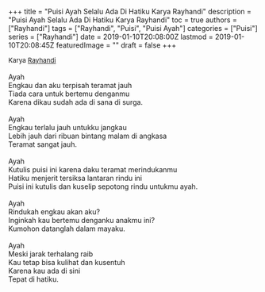 +++
title = "Puisi Ayah Selalu Ada Di Hatiku Karya Rayhandi"
description = "Puisi Ayah Selalu Ada Di Hatiku Karya Rayhandi"
toc = true
authors = ["Rayhandi"]
tags = ["Rayhandi", "Puisi", "Puisi Ayah"]
categories = ["Puisi"]
series = ["Rayhandi"]
date = 2019-01-10T20:08:00Z
lastmod = 2019-01-10T20:08:45Z
featuredImage = ""
draft = false
+++

<div style="text-align: justify;">
<div style="font-size: small;">Karya <a href="/authors/rayhandi/" target="_blank">Rayhandi</a></div><br />
Ayah<br />Engkau dan aku terpisah teramat jauh<br />Tiada cara untuk bertemu denganmu<br />Karena dikau sudah ada di sana di surga.<br /><br />Ayah<br />Engkau terlalu jauh untukku jangkau<br />Lebih jauh dari ribuan bintang malam di angkasa<br />Teramat sangat jauh.<br /><br />Ayah<br />Kutulis puisi ini karena daku teramat merindukanmu<br />Hatiku menjerit tersiksa lantaran rindu ini<br />Puisi ini kutulis dan kuselip sepotong rindu untukmu ayah.<br /><br />Ayah<br />Rindukah engkau akan aku?<br />Inginkah kau bertemu denganku anakmu ini?<br />Kumohon datanglah dalam mayaku.<br /><br />Ayah<br />Meski jarak terhalang raib<br />Kau tetap bisa kulihat dan kusentuh<br />Karena kau ada di sini<br />Tepat di hatiku.</div>
